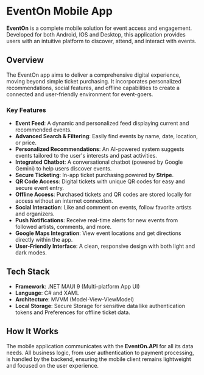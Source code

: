 # EventOn Mobile App

**EventOn** is a complete mobile solution for event access and engagement. Developed for both Android, IOS and Desktop, this application provides users with an intuitive platform to discover, attend, and interact with events.

## Overview

The EventOn app aims to deliver a comprehensive digital experience, moving beyond simple ticket purchasing. It incorporates personalized recommendations, social features, and offline capabilities to create a connected and user-friendly environment for event-goers.

### Key Features

* **Event Feed**: A dynamic and personalized feed displaying current and recommended events.
* **Advanced Search & Filtering**: Easily find events by name, date, location, or price.
* **Personalized Recommendations**: An AI-powered system suggests events tailored to the user's interests and past activities.
* **Integrated Chatbot**: A conversational chatbot (powered by Google Gemini) to help users discover events.
* **Secure Ticketing**: In-app ticket purchasing powered by **Stripe**.
* **QR Code Access**: Digital tickets with unique QR codes for easy and secure event entry.
* **Offline Access**: Purchased tickets and QR codes are stored locally for access without an internet connection.
* **Social Interaction**: Like and comment on events, follow favorite artists and organizers.
* **Push Notifications**: Receive real-time alerts for new events from followed artists, comments, and more.
* **Google Maps Integration**: View event locations and get directions directly within the app.
* **User-Friendly Interface**: A clean, responsive design with both light and dark modes.

## Tech Stack

* **Framework**: .NET MAUI 9 (Multi-platform App UI)
* **Language**: C# and XAML
* **Architecture**: MVVM (Model-View-ViewModel)
* **Local Storage**: Secure Storage for sensitive data like authentication tokens and Preferences for offline ticket data.

## How It Works

The mobile application communicates with the **EventOn.API** for all its data needs. All business logic, from user authentication to payment processing, is handled by the backend, ensuring the mobile client remains lightweight and focused on the user experience.
